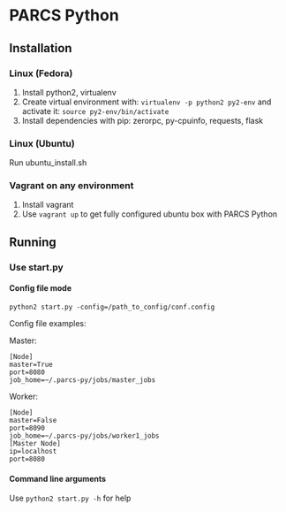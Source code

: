 # PARCS Python

## Installation

### Linux (Fedora)
1. Install python2, virtualenv
2. Create virtual environment with: ```virtualenv -p python2 py2-env``` and activate it: ```source py2-env/bin/activate```
3. Install dependencies with pip: zerorpc, py-cpuinfo, requests, flask

### Linux (Ubuntu)
Run ubuntu_install.sh

### Vagrant on any environment
1. Install vagrant
2. Use ```vagrant up``` to get fully configured ubuntu box with PARCS Python

## Running

### Use start.py

#### Config file mode
```python2 start.py -config=/path_to_config/conf.config```

Config file examples:

Master:
```
[Node]
master=True
port=8080
job_home=~/.parcs-py/jobs/master_jobs
```

Worker:
```
[Node]
master=False
port=8090
job_home=~/.parcs-py/jobs/worker1_jobs
[Master Node]
ip=localhost
port=8080
```

#### Command line arguments
Use ```python2 start.py -h``` for help

